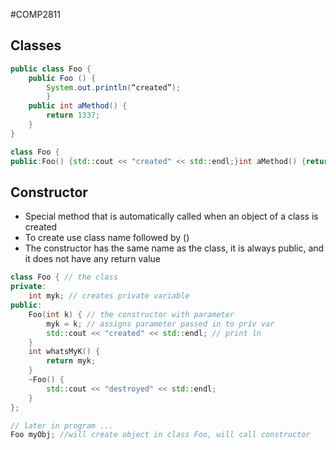 #COMP2811 
## Classes
``` java
public class Foo {
	public Foo () {
		System.out.println(“created”);
		}
	public int aMethod() {
		return 1337;
	}
}
```
```c++
class Foo {
public:Foo() {std::cout << "created" << std::endl;}int aMethod() {return 1337;}};
```
## Constructor
- Special method that is automatically called when an object of a class is created
- To create use class name followed by ()
- The constructor has the same name as the class, it is always public, and it does not have any return value
```c++
class Foo { // the class
private:
	int myk; // creates private variable
public:
	Foo(int k) { // the constructor with parameter
		myk = k; // assigns parameter passed in to priv var
		std::cout << "created" << std::endl; // print ln
	}
	int whatsMyK() {
		return myk;
	}
	~Foo() {
		std::cout << "destroyed" << std::endl;
	}
};

// later in program ... 
Foo myObj; //will create object in class Foo, will call constructor
```

